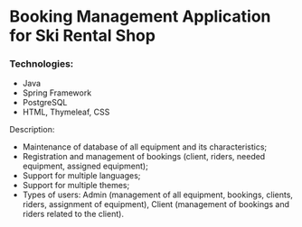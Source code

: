 # Booking Management Application for Ski Rental Shop

### Technologies: 
- Java
- Spring Framework
- PostgreSQL
- HTML, Thymeleaf, CSS

Description:
- Maintenance of database of all equipment and its characteristics;
- Registration and management of bookings (client, riders, needed equipment, assigned equipment);
- Support for multiple languages;
- Support for multiple themes;
- Types of users: Admin (management of all equipment, bookings, clients, riders, assignment of equipment), Client (management of bookings and riders related to the client).
